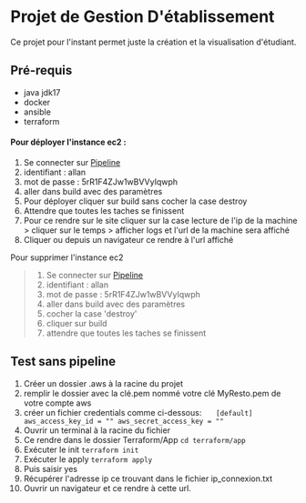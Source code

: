 # Projet de Gestion D'établissement

Ce projet pour l'instant permet juste la création et la visualisation d'étudiant.


## Pré-requis
* java jdk17
* docker
* ansible
* terraform


#### Pour déployer l'instance ec2 :
1. Se connecter sur [Pipeline](http://146.59.154.110:8080/job/GestionEtudiant/)
2. identifiant : allan
3. mot de passe : 5rR1F4ZJw1wBVVyIqwph
4. aller dans build avec des paramètres
5. Pour déployer cliquer sur build sans cocher la case destroy
6. Attendre que toutes les taches se finissent
7. Pour ce rendre sur le site cliquer sur la case lecture de l'ip de la machine > cliquer sur le temps > afficher logs et l'url de la machine sera affiché
8. Cliquer ou depuis un navigateur ce rendre à l'url affiché

Pour supprimer l'instance ec2
> 1. Se connecter sur [Pipeline](http://146.59.154.110:8080/job/GestionEtudiant/)
> 2. identifiant : allan
> 3. mot de passe : 5rR1F4ZJw1wBVVyIqwph
> 4. aller dans build avec des paramètres
> 5. cocher la case 'destroy'
> 6. cliquer sur build
> 7. attendre que toutes les taches se finissent

 

## Test sans pipeline

1. Créer un dossier .aws à la racine du projet
2. remplir le dossier avec la clé.pem nommé votre clé  MyResto.pem de votre compte aws
3. créer un fichier credentials comme ci-dessous:
`   [default]
   aws_access_key_id = ""
   aws_secret_access_key = ""`
4. Ouvrir un terminal à la racine du fichier 
5. Ce rendre dans le dossier Terraform/App 
`cd terraform/app`
6. Exécuter le init
`terraform init`
7. Exécuter le apply
   `terraform apply`
8. Puis saisir yes
9. Récupérer l'adresse ip ce trouvant dans le fichier ip_connexion.txt
10. Ouvrir un navigateur et ce rendre à cette url.

